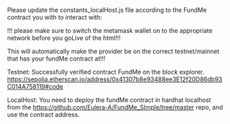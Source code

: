 Please update the constants_localHost.js file according to the FundMe contract you with to interact with:

!!! please make sure to switch the metamask wallet on to the appropriate network before you goLive of the html!!!

This will automatically make the provider be on the correct testnet/mainnet that has your fundMe contract at!!!

Testnet:
Successfully verified contract FundMe on the block explorer.
https://sepolia.etherscan.io/address/0x41307b8e93488ee3E12f20D86db93C014A758119#code

LocalHost:
You need to deploy the fundMe contract in hardhat localhost from the https://github.com/Eulera-A/FundMe_SImple/tree/master repo, and use the contract address.
